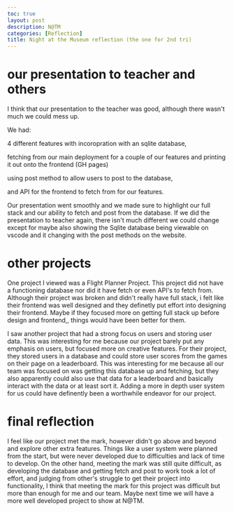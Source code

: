 ```yaml
---
toc: true
layout: post
description: N@TM
categories: [Reflection]
title: Night at the Museum reflection (the one for 2nd tri)
---
```


# our presentation to teacher and others

I think that our presentation to the teacher was good, although there wasn't much we could mess up. 

We had:

4 different features with incoropration with an sqlite database,

fetching from our main deployment for a couple of our features and printing it out onto the frontend (GH pages)

using post method to allow users to post to the database,

and API for the frontend to fetch from for our features. 

Our presentation went smoothly and we made sure to highlight our full stack and our ability to fetch and post from the database. If we did the presentation to teacher again, there isn't much different we could change except for maybe also showing the Sqlite database being viewable on vscode and it changing with the post methods on the website.


# other projects

One project I viewed was a Flight Planner Project. This project did not have a functioning database nor did it have fetch or even API's to fetch from. Although their project was broken and didn't really have full stack, i felt like their frontend was well designed and they definetly put effort into designing their frontend. Maybe if they focused more on getting full stack up before design and frontend,, things would have been better for them.


I saw another project that had a strong focus on users and storing user data. This was interesting for me because our project barely put any emphasis on users, but focused more on creative features. For their project, they stored users in a database and could store user scores from the games on their page on a leaderboard. This was interesting for me because all our team was focused on was getting this database up and fetching, but they also apparently could also use that data for a leaderboard and basically interact with the data or at least sort it. Adding a more in depth user system for us could have definently been a worthwhile endeavor for our project.


# final reflection

I feel like our project met the mark, however didn't go above and beyond and explore other extra features. Things like a user system were planned from the start, but were never developed due to difficulties and lack of time to develop. On the other hand, meeting the mark was still quite difficult, as developing the database and getting fetch and post to work took a lot of effort, and judging from other's struggle to get their project into functionality, I think that meeting the mark for this project was difficult but more than enough for me and our team. Maybe next time we will have a more well developed project to show at N@TM.

